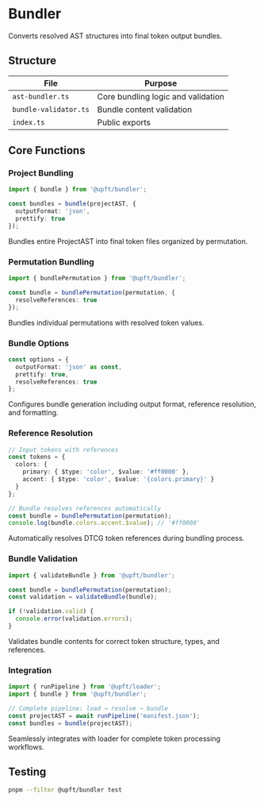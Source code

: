 # Bundler

Converts resolved AST structures into final token output bundles.

## Structure

| File | Purpose |
|------|---------|
| `ast-bundler.ts` | Core bundling logic and validation |
| `bundle-validator.ts` | Bundle content validation |
| `index.ts` | Public exports |

## Core Functions

### Project Bundling

```typescript
import { bundle } from '@upft/bundler';

const bundles = bundle(projectAST, {
  outputFormat: 'json',
  prettify: true
});
```

Bundles entire ProjectAST into final token files organized by permutation.

### Permutation Bundling

```typescript
import { bundlePermutation } from '@upft/bundler';

const bundle = bundlePermutation(permutation, {
  resolveReferences: true
});
```

Bundles individual permutations with resolved token values.

### Bundle Options

```typescript
const options = {
  outputFormat: 'json' as const,
  prettify: true,
  resolveReferences: true
};
```

Configures bundle generation including output format, reference resolution, and formatting.

### Reference Resolution

```typescript
// Input tokens with references
const tokens = {
  colors: {
    primary: { $type: 'color', $value: '#ff0000' },
    accent: { $type: 'color', $value: '{colors.primary}' }
  }
};

// Bundle resolves references automatically
const bundle = bundlePermutation(permutation);
console.log(bundle.colors.accent.$value); // '#ff0000'
```

Automatically resolves DTCG token references during bundling process.

### Bundle Validation

```typescript
import { validateBundle } from '@upft/bundler';

const bundle = bundlePermutation(permutation);
const validation = validateBundle(bundle);

if (!validation.valid) {
  console.error(validation.errors);
}
```

Validates bundle contents for correct token structure, types, and references.

### Integration

```typescript
import { runPipeline } from '@upft/loader';
import { bundle } from '@upft/bundler';

// Complete pipeline: load → resolve → bundle
const projectAST = await runPipeline('manifest.json');
const bundles = bundle(projectAST);
```

Seamlessly integrates with loader for complete token processing workflows.

## Testing

```bash
pnpm --filter @upft/bundler test
```